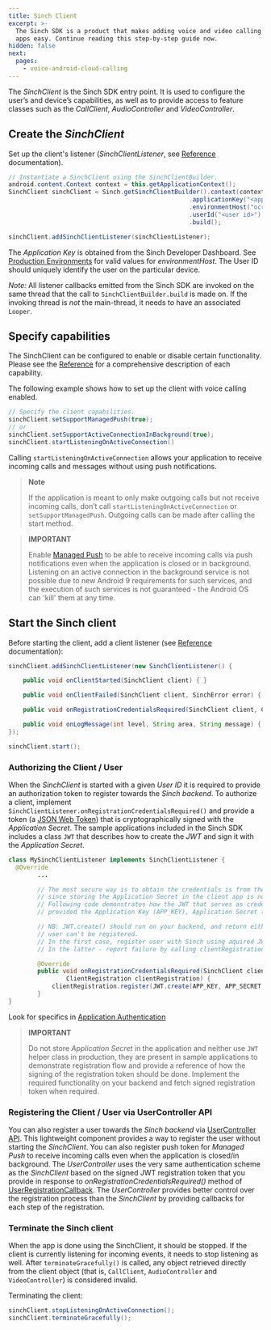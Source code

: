 ```yaml
---
title: Sinch Client
excerpt: >-
  The Sinch SDK is a product that makes adding voice and video calling to mobile
  apps easy. Continue reading this step-by-step guide now.
hidden: false
next:
  pages:
    - voice-android-cloud-calling
---
```


The _SinchClient_ is the Sinch SDK entry point. It is used to configure the user’s and device’s capabilities, as well as to provide access to feature classes such as the _CallClient_, _AudioController_ and _VideoController_.

## Create the _SinchClient_

Set up the client's listener (_SinchClientListener_, see [Reference](reference\com\sinch\android\rtc\SinchClientListener.html) documentation).

```java
// Instantiate a SinchClient using the SinchClientBuilder.
android.content.Context context = this.getApplicationContext();
SinchClient sinchClient = Sinch.getSinchClientBuilder().context(context)
                                                  .applicationKey("<application key>")
                                                  .environmentHost("ocra.api.sinch.com")
                                                  .userId("<user id>")
                                                  .build();

sinchClient.addSinchClientListener(sinchClientListener);
```

The _Application Key_ is obtained from the Sinch Developer Dashboard. See [Production Environments](doc:voice-android-cloud-miscellaneous#production-environments) for valid values for _environmentHost_. The User ID should uniquely identify the user on the particular device.

_Note:_ All listener callbacks emitted from the Sinch SDK are invoked on the same thread that the call to `SinchClientBuilder.build` is made on. If the invoking thread is _not_ the main-thread, it needs to have an associated `Looper`.

## Specify capabilities

The SinchClient can be configured to enable or disable certain functionality. Please see the [Reference](reference\index.html?com\sinch\android\rtc\SinchClient.html) for a comprehensive description of each capability.

The following example shows how to set up the client with voice calling enabled.

```java
// Specify the client capabilities.
sinchClient.setSupportManagedPush(true);
// or
sinchClient.setSupportActiveConnectionInBackground(true);
sinchClient.startListeningOnActiveConnection()
```

Calling `startListeningOnActiveConnection` allows your application to receive incoming calls and messages without using push notifications.

> **Note**
>
> If the application is meant to only make outgoing calls but not receive incoming calls, don’t call `startListeningOnActiveConnection` or `setSupportManagedPush`. Outgoing calls can be made after calling the start method.

> **IMPORTANT**
>
> Enable [Managed Push](doc:voice-android-cloud-push-notifications) to be able to receive incoming calls via push notifications even when the application is closed or in background. Listening on an active connection in the background service is not possible due to new Android 9 requirements for such services, and the execution of such services is not guaranteed - the Android OS can 'kill' them at any time.

## Start the Sinch client

Before starting the client, add a client listener (see [Reference](reference\com\sinch\android\rtc\SinchClientListener.html) documentation):

```java
sinchClient.addSinchClientListener(new SinchClientListener() {

    public void onClientStarted(SinchClient client) { }

    public void onClientFailed(SinchClient client, SinchError error) { }

    public void onRegistrationCredentialsRequired(SinchClient client, ClientRegistration registrationCallback) { }

    public void onLogMessage(int level, String area, String message) { }
});

sinchClient.start();
```

### Authorizing the Client / User

When the _SinchClient_ is started with a given _User ID_ it is required to provide an authorization token to register towards the _Sinch backend_. To authorize a client, implement `SinchClientListener.onRegistrationCredentialsRequired()` and provide a token (a [JSON Web Token](https://jwt.io/)) that is cryptographically signed with the _Application Secret_. The sample applications included in the Sinch SDK includes a class `JWT` that describes how to create the _JWT_ and sign it with the _Application Secret_.

```java
class MySinchClientListener implements SinchClientListener {
  @Override
        ...

        // The most secure way is to obtain the credentials is from the backend,
        // since storing the Application Secret in the client app is not safe.
        // Following code demonstrates how the JWT that serves as credential should be created,
        // provided the Application Key (APP_KEY), Application Secret (APP_SECRET) and User ID.

        // NB: JWT.create() should run on your backend, and return either valid JWT or signal that
        // user can't be registered.
        // In the first case, register user with Sinch using aquired JWT via clientRegistration.register(...).
        // In the latter - report failure by calling clientRegistration.registerFailed()

        @Override
        public void onRegistrationCredentialsRequired(SinchClient client,
                ClientRegistration clientRegistration) {
            clientRegistration.register(JWT.create(APP_KEY, APP_SECRET, client.getLocalUserId()));
        }
}
```

Look for specifics in [Application Authentication](doc:voice-android-cloud-application-authentication)

> **IMPORTANT**
>
> Do not store _Application Secret_ in the application and neither use `JWT` helper class in production, they are present in sample applications to demonstrate registration flow and provide a reference of how the signing of the registration token should be done. Implement the required functionality on your backend and fetch signed registration token when required.

### Registering the Client / User via UserController API

You can also register a user towards the _Sinch backend_ via [UserController API](doc:voice-android-cloud-user-controller). This lightweight component provides a way to register the user without starting the _SinchClient_. You can also register push token for _Managed Push_ to receive incoming calls even when the application is closed/in background. The _UserController_ uses the very same authentication scheme as the _SinchClient_ based on the signed JWT registration token that you provide in response to _onRegistrationCredentialsRequired()_ method of [UserRegistrationCallback](reference\com\sinch\android\rtc\UserRegistrationCallback.html). The _UserController_ provides better control over the registration process than the _SinchClient_ by providing callbacks for each step of the registration.

### Terminate the Sinch client

When the app is done using the SinchClient, it should be stopped. If the client is currently listening for incoming events, it needs to stop listening as well. After `terminateGracefully()` is called, any object retrieved directly from the client object (that is, `CallClient`, `AudioController` and `VideoController`) is considered invalid.

Terminating the client:

```java
sinchClient.stopListeningOnActiveConnection();
sinchClient.terminateGracefully();
```
